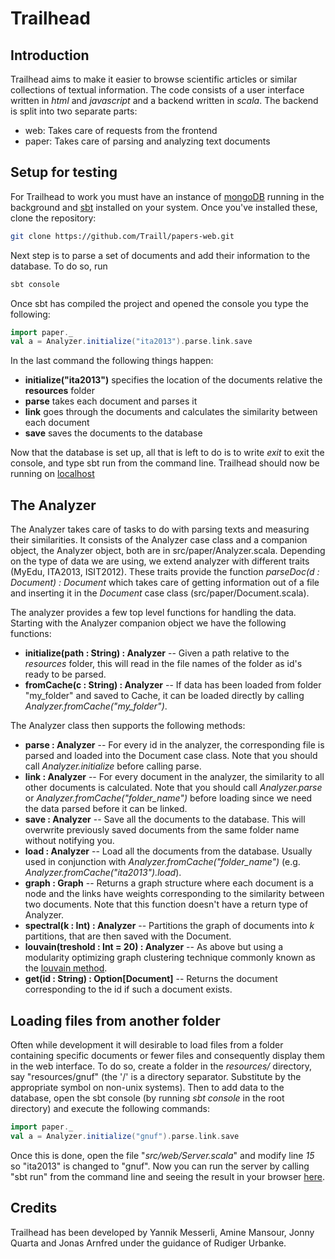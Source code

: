 Trailhead
=========

Introduction
------------

Trailhead aims to make it easier to browse scientific articles or similar 
collections of textual information. The code consists of a user interface 
written in *html* and *javascript* and a backend written in *scala*. The 
backend is split into two separate parts:

-  web: Takes care of requests from the frontend
-  paper: Takes care of parsing and analyzing text documents

Setup for testing
-----------------

For Trailhead to work you must have an instance of 
[mongoDB](http://mongodb.org) running in the background and 
[sbt](http://scala-sbt.org) installed on your system. Once you've installed 
these, clone the repository:
```sh
git clone https://github.com/Traill/papers-web.git
```
Next step is to parse a set of documents and add their information to the 
database. To do so, run
```sh
sbt console
```
Once sbt has compiled the project and opened the console you type the 
following:
```scala
import paper._
val a = Analyzer.initialize("ita2013").parse.link.save
```
In the last command the following things happen:
-  **initialize("ita2013")** specifies the location of the documents relative 
   the **resources** folder
-  **parse** takes each document and parses it
-  **link** goes through the documents and calculates the similarity between each 
   document
-  **save** saves the documents to the database

Now that the database is set up, all that is left to do is to write *exit* to 
exit the console, and type sbt run from the command line. Trailhead should now 
be running on [localhost](http://localhost:8080)

The Analyzer
------------
The Analyzer takes care of tasks to do with parsing texts and measuring their 
similarities. It consists of the Analyzer case class and a companion object, 
the Analyzer object, both are in src/paper/Analyzer.scala.  Depending on the 
type of data we are using, we extend analyzer with different traits (MyEdu, 
ITA2013, ISIT2012). These traits provide the function *parseDoc(d : Document) : 
Document* which takes care of getting information out of a file and inserting 
it in the *Document* case class (src/paper/Document.scala).

The analyzer provides a few top level functions for handling the data. Starting 
with the Analyzer companion object we have the following functions:

-  **initialize(path : String) : Analyzer** -- Given a path relative to the 
   *resources* folder, this will read in the file names of the folder as id's 
ready to be parsed.
-  **fromCache(c : String) : Analyzer** -- If data has been loaded from folder 
   "my_folder" and saved to Cache, it can be loaded directly by calling 
*Analyzer.fromCache("my_folder")*.

The Analyzer class then supports the following methods:

-  **parse : Analyzer** -- For every id in the analyzer, the corresponding file 
   is parsed and loaded into the Document case class. Note that you should call 
*Analyzer.initialize* before calling parse.
-  **link : Analyzer** -- For every document in the analyzer, the similarity to 
   all other documents is calculated. Note that you should call 
*Analyzer.parse* or *Analyzer.fromCache("folder_name")* before loading since we 
need the data parsed before it can be linked.
-  **save : Analyzer** -- Save all the documents to the database. This will 
   overwrite previously saved documents from the same folder name without 
notifying you.
-  **load : Analyzer** -- Load all the documents from the database. Usually 
   used in conjunction with *Analyzer.fromCache("folder_name")* (e.g.  
*Analyzer.fromCache("ita2013").load*).
-  **graph : Graph** -- Returns a graph structure where each document is a node 
   and the links have weights corresponding to the similarity between two 
documents. Note that this function doesn't have a return type of Analyzer.
-  **spectral(k : Int) : Analyzer** -- Partitions the graph of documents into 
   *k* partitions, that are then saved with the Document.
-  **louvain(treshold : Int = 20) : Analyzer** -- As above but using a modularity 
   optimizing graph clustering technique commonly known as the [louvain 
method](http://arxiv.org/pdf/0803.0476).
-  **get(id : String) : Option[Document]** -- Returns the document corresponding 
   to the id if such a document exists.

Loading files from another folder
---------------------------------

Often while development it will desirable to load files from a folder 
containing specific documents or fewer files and consequently display them in 
the web interface. To do so, create a folder in the *resources/* directory, say 
"resources/gnuf" (the '/' is a directory separator. Substitute by the 
appropriate symbol on non-unix systems). Then to add data to the database, open 
the sbt console (by running *sbt console* in the root directory) and execute 
the following commands:
```scala
import paper._
val a = Analyzer.initialize("gnuf").parse.link.save
```
Once this is done, open the file "*src/web/Server.scala*" and modify line *15* 
so "ita2013" is changed to "gnuf". Now you can run the server by calling "sbt 
run" from the command line and seeing the result in your browser
[here](http://localhost:8080).

Credits
-------
Trailhead has been developed by Yannik Messerli, Amine Mansour, Jonny Quarta 
and Jonas Arnfred under the guidance of Rudiger Urbanke. 
